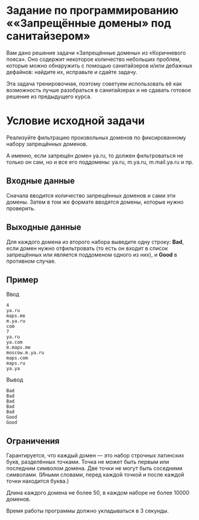 # Задание по программированию ««Запрещённые домены» под санитайзером»

Вам дано решение задачи «Запрещённые домены» из «Коричневого пояса». Оно содержит некоторое количество небольших проблем, которые можно обнаружить с помощью санитайзеров и/или дебажных дефайнов: найдите их, исправьте и сдайте задачу.

Эта задача тренировочная, поэтому советуем использовать её как возможность лучше разобраться в санитайзерах и не сдавать готовое решение из предыдущего курса.

# Условие исходной задачи #

Реализуйте фильтрацию произвольных доменов по фиксированному набору запрещённых доменов.

А именно, если запрещён домен ya.ru, то должен фильтроваться не только он сам, но и все его поддомены: ya.ru, m.ya.ru, m.mail.ya.ru и пр.

## Входные данные ##

Сначала вводится количество запрещённых доменов и сами эти домены. Затем в том же формате вводятся домены, которые нужно проверить.

## Выходные данные ##

Для каждого домена из второго набора выведите одну строку: **Bad**, если домен нужно отфильтровать (то есть он входит в список запрещённых или является поддоменом одного из них), и **Good** в противном случае.

## Пример ##

Ввод 

```commandline
4
ya.ru
maps.me
m.ya.ru
com
7
ya.ru
ya.com
m.maps.me
moscow.m.ya.ru
maps.com
maps.ru
ya.ya
```

Вывод

```commandline
Bad
Bad
Bad
Bad
Bad
Good
Good
```

## Ограничения ##

Гарантируется, что каждый домен — это набор строчных латинских букв, разделённых точками. Точка не может быть первым или последним символом домена. Две точки не могут быть соседними символами. (Иными словами, перед каждой точкой и после каждой точки находится буква.)

Длина каждого домена не более 50, в каждом наборе не более 10000 доменов.

Время работы программы должно укладываться в 3 секунды.
